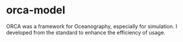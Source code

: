 # orca-model
ORCA was a framework for Oceanography, especially for simulation. I developed from the standard to enhance the efficiency of usage.
